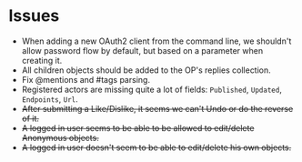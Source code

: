 # Issues
* When adding a new OAuth2 client from the command line, 
we shouldn't allow password flow by default, but based on a parameter when creating it.
* All children objects should be added to the OP's replies collection.
* Fix @mentions and #tags parsing.
* Registered actors are missing quite a lot of fields: `Published`, `Updated`, `Endpoints`, `Url`.
* ~~After submitting a Like/Dislike, it seems we can't Undo or do the reverse of it.~~
* ~~A logged in user seems to be able to be allowed to edit/delete Anonymous objects.~~
* ~~A logged in user doesn't seem to be able to edit/delete his own objects.~~
